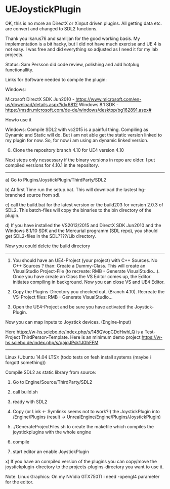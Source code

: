 UEJoystickPlugin
====================
OK, this is no more an DirectX or Xinput driven plugins. All getting data etc. are convert and changed to SDL2 functions.

Thank you Ikarus76 and samiljan for the good working basis. My implementation is a bit hacky, but I did not have much exercise and UE 4 is not easy.
I was free and did everything so adjusted as I need it for my lab projects. 

Status:
Sam Persson did code review, polishing and add hotplug functionallity. 

Links for Software needed to compile the plugin:

Windows:

Microsoft DirectX SDK Jun2010 - https://www.microsoft.com/en-us/download/details.aspx?id=6812
Windows 8.1 SDK - https://msdn.microsoft.com/de-de/windows/desktop/bg162891.aspx#


Howto use it

Windows:
Compile SDL2 with vc2015 is a painful thing. Compiling as Dynamic and Static will do. But i am not able get the static version linked to my plugin for now. So, for now i am using an dynamic linked version.

0) Clone the repository branch 4.10 for UE4 version 4.10

Next steps only nessessary if the binary versions in repo are older. I put compiled versions for 4.10.1 in the repository.

--------------------------------------------------------------------------------------------------
a) Go to Plugins/JoystickPlugin/ThirdParty/SDL2

b) At first Time run the setup.bat. This will download the lastest hg-branched source from sdl.

c) call the build.bat for the latest version or the build203 for version 2.0.3 of SDL2. This batch-files will copy the binaries to the bin directory of the plugin.

d) If you have installed the VS2013/2015 and DirectX SDK Jun2010 and the Windows 8.1/10 SDK and the Mercurial programm (SDL repo), you should get SDL2-files in the SDL????/Lib directory. 

Now you could delete the build directory

--------------------------------------------------------------------------------------------------

1) You should have an UE4-Project (your project) with C++ Sources. No C++ Sources ? than: Create a Dummy-Class. This will create an VisualStudio Project-File (to recreate: RMB - Generate VisualStudio...).
Once you have create an Class the VS Editor comes up, the Editor initiates compiling in background. Now you can close VS and UE4 Editor.

2) Copy the Plugins-Directory you checked out. (Branch 4.10). Recreate the VS-Project files: RMB - Generate VisualStudio...

3) Open the UE4-Project and be sure you have activated the Joystick-Plugin.

Now you can map Inputs to Joystick devices. (Engine-Input)

Here https://w-hs.sciebo.de/index.php/s/148QVopCDdHwhLQ is a Test-Project ThirdPerson-Template.
Here is an minimum demo project https://w-hs.sciebo.de/index.php/s/qajqJPsk1JGhFFM


-----------------------------------------------------------------------------------------------------------
Linux (Ubuntu 14.04 LTS): (todo tests on fesh install systems (maybe i forgott something))

Compile SDL2 as static library from source:

1) Go to Engine/Source/ThirdParty/SDL2

2) call build.sh

3) ready with SDL2

4) Copy (or Link <- Symlinks seems not to work?!) the JoystickPlugin into /Engine/Plugins (result -> UnrealEngine/Engine/Plugins/JoystickPlugin)

5) ./GenerateProjectFiles.sh to create the makefile which compiles the joystickplugins with the whole engine

6) compile

7) start editor an enable JoystickPlugin

x) If you have an compiled version of the plugins you can copy/move the joystickplugin-directory to the projects-plugins-directory you want to use it.

Note:
Linux Graphics: On my NVidia GTX750TI i need -opengl4 parameter for the editor.
